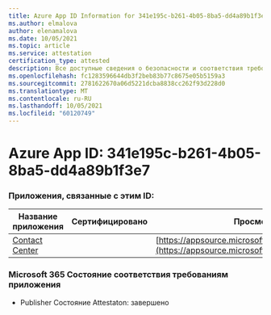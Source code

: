 ```yaml
---
title: Azure App ID Information for 341e195c-b261-4b05-8ba5-dd4a89b1f3e7
ms.author: elmalova
author: elenamalova
ms.date: 10/05/2021
ms.topic: article
ms.service: attestation
certification_type: attested
description: Все доступные сведения о безопасности и соответствия требованиям для 341e195c-b261-4b05-8ba5-dd4a89b1f3e7.
ms.openlocfilehash: fc1283596644db3f2beb83b77c8675e05b5159a3
ms.sourcegitcommit: 2781622670a06d5221dcba8838cc262f93d228d0
ms.translationtype: MT
ms.contentlocale: ru-RU
ms.lasthandoff: 10/05/2021
ms.locfileid: "60120749"
---
```

# <a name="azure-app-id-341e195c-b261-4b05-8ba5-dd4a89b1f3e7"></a>Azure App ID: 341e195c-b261-4b05-8ba5-dd4a89b1f3e7


### <a name="apps-associated-with-this-id"></a>Приложения, связанные с этим ID:
| **Название приложения** | **Сертифицировано** | **Просмотр в AppSource** |
|--------------|---------------|-----------------------|
| [Contact Center](https://docs.microsoft.com/microsoft-365-app-certification/forward/WA200001428) |  | [https://appsource.microsoft.com/product/office/WA200001428](https://appsource.microsoft.com/product/office/WA200001428) |

### <a name="microsoft-365-app-compliance-status"></a>Microsoft 365 Состояние соответствия требованиям приложения
- Publisher Состояние Attestaton: завершено
